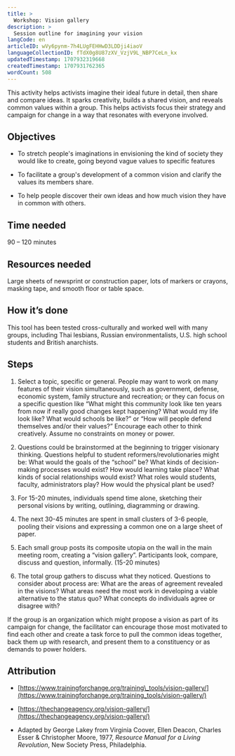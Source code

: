 ```yaml
---
title: >
  Workshop: Vision gallery
description: >
  Session outline for imagining your vision
langCode: en
articleID: wVy6pynm-7h4LUgFEHHwD3LDDji4iaoV
languageCollectionID: fTdX0g8U87zXV_VzjV9L_NBP7CeLn_kx
updatedTimestamp: 1707932319668
createdTimestamp: 1707931762365
wordCount: 508
---
```


This activity helps activists imagine their ideal future in detail, then share and compare ideas. It sparks creativity, builds a shared vision, and reveals common values within a group. This helps activists focus their strategy and campaign for change in a way that resonates with everyone involved.

## **Objectives**

-   To stretch people's imaginations in envisioning the kind of society they would like to create, going beyond vague values to specific features
    
-   To facilitate a group's development of a common vision and clarify the values its members share.
    
-   To help people discover their own ideas and how much vision they have in common with others.
    

## **Time needed**

90 – 120 minutes

## **Resources needed**

Large sheets of newsprint or construction paper, lots of markers or crayons, masking tape, and smooth floor or table space.

## **How it’s done**

This tool has been tested cross-culturally and worked well with many groups, including Thai lesbians, Russian environmentalists, U.S. high school students and British anarchists.

## **Steps**

1.  Select a topic, specific or general. People may want to work on many features of their vision simultaneously, such as government, defense, economic system, family structure and recreation; or they can focus on a specific question like “What might this community look like ten years from now if really good changes kept happening? What would my life look like? What would schools be like?” or “How will people defend themselves and/or their values?” Encourage each other to think creatively. Assume no constraints on money or power.
    
2.  Questions could be brainstormed at the beginning to trigger visionary thinking. Questions helpful to student reformers/revolutionaries might be: What would the goals of the “school” be? What kinds of decision-making processes would exist? How would learning take place? What kinds of social relationships would exist? What roles would students, faculty, administrators play? How would the physical plant be used?
    
3.  For 15-20 minutes, individuals spend time alone, sketching their personal visions by writing, outlining, diagramming or drawing.
    
4.  The next 30-45 minutes are spent in small clusters of 3-6 people, pooling their visions and expressing a common one on a large sheet of paper.
    
5.  Each small group posts its composite utopia on the wall in the main meeting room, creating a “vision gallery”. Participants look, compare, discuss and question, informally. (15-20 minutes)
    
6.  The total group gathers to discuss what they noticed. Questions to consider about process are: What are the areas of agreement revealed in the visions? What areas need the most work in developing a viable alternative to the status quo? What concepts do individuals agree or disagree with?
    

If the group is an organization which might propose a vision as part of its campaign for change, the facilitator can encourage those most motivated to find each other and create a task force to pull the common ideas together, back them up with research, and present them to a constituency or as demands to power holders.

## Attribution

-   [https://www.trainingforchange.org/training\_tools/vision-gallery/](https://www.trainingforchange.org/training_tools/vision-gallery/)
    
-   [https://thechangeagency.org/vision-gallery/](https://thechangeagency.org/vision-gallery/)
    
-   Adapted by George Lakey from Virginia Coover, Ellen Deacon, Charles Esser & Christopher Moore, 1977, _Resource Manual for a Living Revolution_, New Society Press, Philadelphia.
